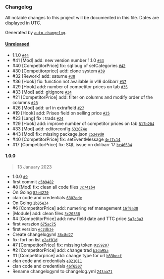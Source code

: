 ### Changelog

All notable changes to this project will be documented in this file. Dates are displayed in UTC.

Generated by [`auto-changelog`](https://github.com/CookPete/auto-changelog).

#### [Unreleased](https://github.com/Eoxia/priseo/compare/1.0.0...HEAD)

- 1.1.0 [`#44`](https://github.com/Eoxia/priseo/pull/44)
- #41 [Mod] add: new version number 1.1.0 [`#43`](https://github.com/Eoxia/priseo/pull/43)
- #40 [CompetitorPrice] fix: sql bug of setCategories [`#42`](https://github.com/Eoxia/priseo/pull/42)
- #30 [Competitorprice] add: clone system [`#39`](https://github.com/Eoxia/priseo/pull/39)
- #32 [Rework] add: saturne [`#38`](https://github.com/Eoxia/priseo/pull/38)
- #36 [Hook] fix: function not available in v18 dolibarr [`#37`](https://github.com/Eoxia/priseo/pull/37)
- #29 [Hook] add: number of competitor prices on tab [`#35`](https://github.com/Eoxia/priseo/pull/35)
- #33 [Mod] add: gitignore [`#34`](https://github.com/Eoxia/priseo/pull/34)
- #21 [CompetitorPrice] add: filter on columns and modify order of the columns [`#28`](https://github.com/Eoxia/priseo/pull/28)
- #26 [Mod] add: url in extrafield [`#27`](https://github.com/Eoxia/priseo/pull/27)
- #19 [Hook] add: Priseo field on selling price [`#25`](https://github.com/Eoxia/priseo/pull/25)
- #23 [Lang] fix : trads [`#24`](https://github.com/Eoxia/priseo/pull/24)
- #29 [Hook] add: improve number of competitor prices on tab [`817b204`](https://github.com/Eoxia/priseo/commit/817b204f64d5e3d584a952f0f1d04679d20dc604)
- #33 [Mod] add: editorconfig [`632074e`](https://github.com/Eoxia/priseo/commit/632074e2915fa9be9bd2c39a0e2efb763dee67cd)
- #43 [Mod] fix: missing package.json [`c52e9d9`](https://github.com/Eoxia/priseo/commit/c52e9d9c1b7de5d73a6998b1ab689dfe056ab96e)
- #40 [CompetitorPrice] fix:  setEventMessage [`4ef7c14`](https://github.com/Eoxia/priseo/commit/4ef7c1499aa913154df19865911daf30c4bd34b5)
- #17 [CompetitorPrice] fix: SQL issue on dolibarr 17 [`bc46584`](https://github.com/Eoxia/priseo/commit/bc46584f230d22f4aff62e7d9df97dd30cf09d08)

#### 1.0.0

> 13 January 2023

- 1.0.0 [`#9`](https://github.com/Eoxia/priseo/pull/9)
- first commit [`c5b9482`](https://github.com/Eoxia/priseo/commit/c5b9482c37a7dc2751464f2c6230ef8f79f94f67)
- #8 [Mod] fix: clean all code files [`3c741b4`](https://github.com/Eoxia/priseo/commit/3c741b4c78189108bb359e8c000fa7c98227c268)
- On Going [`82e4270`](https://github.com/Eoxia/priseo/commit/82e42706d9ea67632ff75bc82a4936742c763454)
- clan code and credentials [`6802ede`](https://github.com/Eoxia/priseo/commit/6802ede231d7a7a165d0dbf5ee07e63501466410)
- On Going [`1b85e34`](https://github.com/Eoxia/priseo/commit/1b85e343fe20290d26c85a5730ef451f8db08be0)
- #6 [CompetitorPrice] add: numering ref management [`16f9a38`](https://github.com/Eoxia/priseo/commit/16f9a38c86d15a72260cd621d8c6f23d47156e1f)
- [Module] add: clean files [`3c20338`](https://github.com/Eoxia/priseo/commit/3c20338784f5fcfab2e84daa4d24e98f131a135a)
- #4 [CompetitorPrice] add: new field date and TTC price [`5a7c3a3`](https://github.com/Eoxia/priseo/commit/5a7c3a38008ce1347cb1c5bf2147ff281e41af88)
- first verszion [`675ac75`](https://github.com/Eoxia/priseo/commit/675ac759420f2dfbd88889465fe2de084d8ec801)
- first version [`ec2db3e`](https://github.com/Eoxia/priseo/commit/ec2db3e24cc9f816a20b4f4eca0e0128405dc2e3)
- Create changelogyml [`36c8d27`](https://github.com/Eoxia/priseo/commit/36c8d27fcbfc05cc8a8f00a5b54045b404627698)
- fix: fort on list [`e2af01d`](https://github.com/Eoxia/priseo/commit/e2af01d86f478204ea9d0c997d4021cf24c51f0f)
- #7 [CompetitorPrice] fix: missing token [`0159287`](https://github.com/Eoxia/priseo/commit/01592872f7b58ebef3952dbc1d79071ab874c160)
- #2 [CompetitorPrice] add: change trad [`b3da95a`](https://github.com/Eoxia/priseo/commit/b3da95a2a63e16b79968810e324cd89a85b1c305)
- #1 [Competitorprice] add: change type for url [`b33becf`](https://github.com/Eoxia/priseo/commit/b33becfc6650923a60c6b7a2ef3b504082380cdc)
- clan code and credentials [`e821011`](https://github.com/Eoxia/priseo/commit/e8210115ae6161dddb1af356835b7972a3ac5178)
- clan code and credentials [`46f6507`](https://github.com/Eoxia/priseo/commit/46f650799b1a2caceb630a556ae20476e86a0268)
- Rename changelogyml to changelog.yml [`243aa71`](https://github.com/Eoxia/priseo/commit/243aa71b4ea6c04171eb90ca3e9d0dc3931af762)
